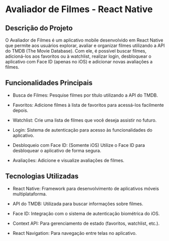 
# Avaliador de Filmes - React Native

## Descrição do Projeto

O Avaliador de Filmes é um aplicativo mobile desenvolvido em React Native que permite aos usuários explorar, avaliar e organizar filmes utilizando a API do TMDB (The Movie Database). Com ele, é possível buscar filmes, adicioná-los aos favoritos ou à watchlist, realizar login, desbloquear o aplicativo com Face ID (apenas no iOS) e adicionar novas avaliações a filmes.


## Funcionalidades Principais

- Busca de Filmes: Pesquise filmes por título utilizando a API do TMDB.

- Favoritos: Adicione filmes à lista de favoritos para acessá-los facilmente depois.

- Watchlist: Crie uma lista de filmes que você deseja assistir no futuro.

- Login: Sistema de autenticação para acesso às funcionalidades do aplicativo.

- Desbloqueio com Face ID: (Somente iOS) Utilize o Face ID para desbloquear o aplicativo de forma segura.

- Avaliações: Adicione e visualize avaliações de filmes.

## Tecnologias Utilizadas

- React Native: Framework para desenvolvimento de aplicativos móveis multiplataforma.

- API do TMDB: Utilizada para buscar informações sobre filmes.

- Face ID: Integração com o sistema de autenticação biométrica do iOS.

- Context API: Para gerenciamento de estado (favoritos, watchlist, etc.).

- React Navigation: Para navegação entre telas no aplicativo.
